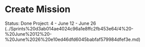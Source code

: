 # Create Mission

Status: Done
Project: 4 - June 12 - June 26 (../Sprints%20d3ab014ae4024c96a1e8ffc2fb453e64/4%20-%20June%2012%20-%20June%2026%20e10ed46dfd6045babfaf579984dfef3e.md)